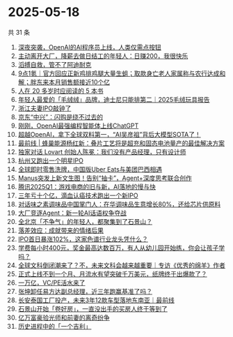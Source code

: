 # 2025-05-18

共 31 条

<!-- BEGIN 36KR -->
<!-- 最后更新时间 2025-05-18 05:22:10 +0800 -->
1. [深夜突袭，OpenAI的AI程序员上线，人类仅需点按钮](https://36kr.com/p/3295883566745859)
1. [主动离开大厂，降薪去做日结工的年轻人：日赚200，我很快乐](https://36kr.com/p/3295937230604552)
1. [滔搏自救，管不了阿迪耐克](https://36kr.com/p/3295399889422337)
1. [9点1氪｜官方回应正新鸡排鸡腿大量生蛆；取款身亡老人家属称与农行达成和解；胖东来本月销售额接近10个亿](https://36kr.com/p/3295981439863047)
1. [人在 20 多岁时应阅读的 5 本书](https://36kr.com/p/3259997190094985)
1. [年轻人最爱的「毛绒绒」品牌，迪士尼只能排第二｜2025毛绒玩具报告](https://36kr.com/p/3295102215014665)
1. [浙江夫妻IPO敲钟了](https://36kr.com/p/3296151455189251)
1. [京东“中兴”：闪购是绕不过去的](https://36kr.com/p/3295372746155273)
1. [刚刚，OpenAI最强编程智能体上线ChatGPT](https://36kr.com/p/3295500665456643)
1. [超越OpenAI，拿下全球双料第一，“AI吴彦祖”背后大模型SOTA了！](https://36kr.com/p/3296139438655746)
1. [最前线 | 蜂巢能源杨红新：叠片工艺将是超充和固态电池量产的最佳解决方案](https://36kr.com/p/3296466026891268)
1. [独家对话 Lovart 创始人陈冕：我们没有产品经理，只有设计师](https://36kr.com/p/3296149075216391)
1. [杭州又跑出一个明星IPO](https://36kr.com/p/3296092994701576)
1. [全球即时零售洗牌，中国版Uber Eats与美团巴西相遇](https://36kr.com/p/3295409810613762)
1. [Manus突发上新文生图！告别“抽卡”，Agent+深度思考联合创作](https://36kr.com/p/3296136182073600)
1. [腾讯2025Q1：游戏电商的旧与新，AI落地的慢与快](https://36kr.com/p/3295376174671110)
1. [三年亏十个亿，滴血认癌技术跑出一个新IPO](https://36kr.com/p/3296163496282120)
1. [对话味之素调味品中国掌门人：在华调味品生意增长80%，还给芯片供原料](https://36kr.com/p/3295374568491017)
1. [大厂竞逐Agent：新一轮AI话语权争夺战](https://36kr.com/p/3295117864609030)
1. [全北京「不争气」的年轻人，都聚集到了石景山？](https://36kr.com/p/3295093532346377)
1. [落差效应：成就带来的情绪后果](https://36kr.com/p/3273447654367621)
1. [IPO首日暴涨102%，这家色谱行业龙头凭什么？](https://36kr.com/p/3295946998171657)
1. [学费每小时400元，奖金最高达数百万，有人从幼儿园开始练，你会让孩子学吗？](https://36kr.com/p/3296128485722371)
1. [全球文科倒闭潮来了？不，未来文科会越来越重要｜专访《优秀的绵羊》作者](https://36kr.com/p/3295097216026632)
1. [正式上线不到一个月、月流水有望突破千万美元，纸牌终于出爆款了？](https://36kr.com/p/3295356262418693)
1. [一万亿，VC/PE活水来了](https://36kr.com/p/3296141264619779)
1. [张坤卸任易方达副总经理，近三年跑赢基准了吗？](https://36kr.com/p/3296068931733513)
1. [长安泰国工厂投产，未来3年12款车型落地东南亚｜最前线](https://36kr.com/p/3296594974787844)
1. [石景山开始「卷好房」，一直没出手的买房人终于等到了](https://36kr.com/p/3296517096785929)
1. [亿万富豪验光师和前妻的离奇纷争](https://36kr.com/p/3296424089684233)
1. [历史进程中的「一个吉利」](https://36kr.com/p/3295468162189320)
<!-- END 36KR -->